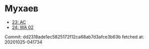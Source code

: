 # Мухаев
- [23: AC](23.md)
- [24: WA 02](24.md)

Commit: dd2318ade1ec5825172f12ca68ab7d3afce3b63b
 fetched at: 20201025-041734
